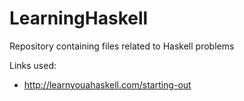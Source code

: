 # LearningHaskell
Repository containing files related to Haskell problems

Links used: 
* http://learnyouahaskell.com/starting-out